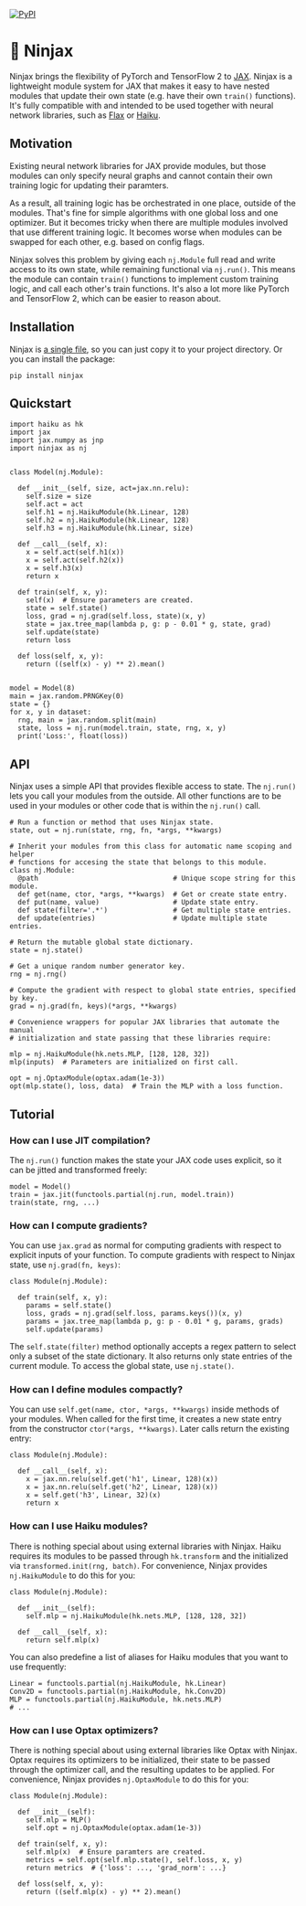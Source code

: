 [![PyPI](https://img.shields.io/pypi/v/ninjax.svg)](https://pypi.python.org/pypi/ninjax/#history)

# 🥷  Ninjax

Ninjax brings the flexibility of PyTorch and TensorFlow 2 to [JAX][jax]. Ninjax
is a lightweight module system for JAX that makes it easy to have nested
modules that update their own state (e.g. have their own `train()` functions).
It's fully compatible with and intended to be used together with neural network
libraries, such as [Flax][flax] or [Haiku][flax].

[jax]: https://github.com/google/jax
[flax]: https://github.com/google/flax
[haiku]: https://github.com/deepmind/dm-haiku

## Motivation

Existing neural network libraries for JAX provide modules, but those modules
can only specify neural graphs and cannot contain their own training logic for
updating their paramters.

As a result, all training logic has be orchestrated in one place, outside of
the modules. That's fine for simple algorithms with one global loss and one
optimizer. But it becomes tricky when there are multiple modules involved that
use different training logic. It becomes worse when modules can be swapped for
each other, e.g. based on config flags.

Ninjax solves this problem by giving each `nj.Module` full read and write
access to its own state, while remaining functional via `nj.run()`. This means
the module can contain `train()` functions to implement custom training logic,
and call each other's train functions. It's also a lot more like PyTorch and
TensorFlow 2, which can be easier to reason about.

## Installation

Ninjax is [a single file][file], so you can just copy it to your project
directory. Or you can install the package:

```
pip install ninjax
```

[file]: https://github.com/danijar/ninjax/blob/main/ninjax/ninjax.py

## Quickstart

```python3
import haiku as hk
import jax
import jax.numpy as jnp
import ninjax as nj


class Model(nj.Module):

  def __init__(self, size, act=jax.nn.relu):
    self.size = size
    self.act = act
    self.h1 = nj.HaikuModule(hk.Linear, 128)
    self.h2 = nj.HaikuModule(hk.Linear, 128)
    self.h3 = nj.HaikuModule(hk.Linear, size)

  def __call__(self, x):
    x = self.act(self.h1(x))
    x = self.act(self.h2(x))
    x = self.h3(x)
    return x

  def train(self, x, y):
    self(x)  # Ensure parameters are created.
    state = self.state()
    loss, grad = nj.grad(self.loss, state)(x, y)
    state = jax.tree_map(lambda p, g: p - 0.01 * g, state, grad)
    self.update(state)
    return loss

  def loss(self, x, y):
    return ((self(x) - y) ** 2).mean()


model = Model(8)
main = jax.random.PRNGKey(0)
state = {}
for x, y in dataset:
  rng, main = jax.random.split(main)
  state, loss = nj.run(model.train, state, rng, x, y)
  print('Loss:', float(loss))
```

## API

Ninjax uses a simple API that provides flexible access to state. The `nj.run()`
lets you call your modules from the outside. All other functions are to be used
in your modules or other code that is within the `nj.run()` call.

```python3
# Run a function or method that uses Ninjax state.
state, out = nj.run(state, rng, fn, *args, **kwargs)

# Inherit your modules from this class for automatic name scoping and helper
# functions for accesing the state that belongs to this module.
class nj.Module:
  @path                                 # Unique scope string for this module.
  def get(name, ctor, *args, **kwargs)  # Get or create state entry.
  def put(name, value)                  # Update state entry.
  def state(filter='.*')                # Get multiple state entries.
  def update(entries)                   # Update multiple state entries.

# Return the mutable global state dictionary.
state = nj.state()

# Get a unique random number generator key.
rng = nj.rng()

# Compute the gradient with respect to global state entries, specified by key.
grad = nj.grad(fn, keys)(*args, **kwargs)

# Convenience wrappers for popular JAX libraries that automate the manual
# initialization and state passing that these libraries require:

mlp = nj.HaikuModule(hk.nets.MLP, [128, 128, 32])
mlp(inputs)  # Parameters are initialized on first call.

opt = nj.OptaxModule(optax.adam(1e-3))
opt(mlp.state(), loss, data)  # Train the MLP with a loss function.
```

## Tutorial

### How can I use JIT compilation?

The `nj.run()` function makes the state your JAX code uses explicit, so it can
be jitted and transformed freely:

```python3
model = Model()
train = jax.jit(functools.partial(nj.run, model.train))
train(state, rng, ...)
```

### How can I compute gradients?

You can use `jax.grad` as normal for computing gradients with respect to
explicit inputs of your function. To compute gradients with respect to Ninjax
state, use `nj.grad(fn, keys)`:

```python3
class Module(nj.Module):

  def train(self, x, y):
    params = self.state()
    loss, grads = nj.grad(self.loss, params.keys())(x, y)
    params = jax.tree_map(lambda p, g: p - 0.01 * g, params, grads)
    self.update(params)
```

The `self.state(filter)` method optionally accepts a regex pattern to select
only a subset of the state dictionary. It also returns only state entries of
the current module. To access the global state, use `nj.state()`.

### How can I define modules compactly?

You can use `self.get(name, ctor, *args, **kwargs)` inside methods of your
modules. When called for the first time, it creates a new state entry from the
constructor `ctor(*args, **kwargs)`. Later calls return the existing entry:

```python3
class Module(nj.Module):

  def __call__(self, x):
    x = jax.nn.relu(self.get('h1', Linear, 128)(x))
    x = jax.nn.relu(self.get('h2', Linear, 128)(x))
    x = self.get('h3', Linear, 32)(x)
    return x
```

### How can I use Haiku modules?

There is nothing special about using external libraries with Ninjax. Haiku
requires its modules to be passed through `hk.transform` and the initialized
via `transformed.init(rng, batch)`. For convenience, Ninjax provides
`nj.HaikuModule` to do this for you:

```python3
class Module(nj.Module):

  def __init__(self):
    self.mlp = nj.HaikuModule(hk.nets.MLP, [128, 128, 32])

  def __call__(self, x):
    return self.mlp(x)
```

You can also predefine a list of aliases for Haiku modules that you want to use
frequently:

```python3
Linear = functools.partial(nj.HaikuModule, hk.Linear)
Conv2D = functools.partial(nj.HaikuModule, hk.Conv2D)
MLP = functools.partial(nj.HaikuModule, hk.nets.MLP)
# ...
```

### How can I use Optax optimizers?

There is nothing special about using external libraries like Optax with Ninjax.
Optax requires its optimizers to be initialized, their state to be passed
through the optimizer call, and the resulting updates to be applied. For
convenience, Ninjax provides `nj.OptaxModule` to do this for you:

```python3
class Module(nj.Module):

  def __init__(self):
    self.mlp = MLP()
    self.opt = nj.OptaxModule(optax.adam(1e-3))

  def train(self, x, y):
    self.mlp(x)  # Ensure paramters are created.
    metrics = self.opt(self.mlp.state(), self.loss, x, y)
    return metrics  # {'loss': ..., 'grad_norm': ...}

  def loss(self, x, y):
    return ((self.mlp(x) - y) ** 2).mean()
```
